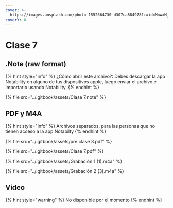 ```yaml
---
cover: >-
  https://images.unsplash.com/photo-1552664730-d307ca884978?ixid=MnwxMjA3fDB8MHxwaG90by1wYWdlfHx8fGVufDB8fHx8&ixlib=rb-1.2.1&auto=format&fit=crop&w=2970&q=80
coverY: 0
---
```


# Clase 7

## .Note (raw format)

{% hint style="info" %}
¿Cómo abrir este archivo?: Debes descargar la app Notability en alguno de tus dispositivos apple, luego enviar el archivo e importarlo usando Notability.
{% endhint %}

{% file src="../.gitbook/assets/Clase 7.note" %}

## PDF y M4A

{% hint style="info" %}
Archivos separados, para las personas que no tienen acceso a la app Notabilty
{% endhint %}

{% file src="../.gitbook/assets/pre clase 3.pdf" %}

{% file src="../.gitbook/assets/Clase 7.pdf" %}

{% file src="../.gitbook/assets/Grabación 1 (1).m4a" %}

{% file src="../.gitbook/assets/Grabación 2 (3).m4a" %}

## Video

{% hint style="warning" %}
No disponible por el momento
{% endhint %}

